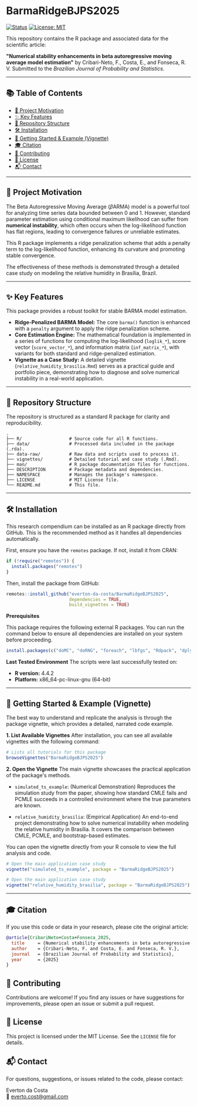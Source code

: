 # BarmaRidgeBJPS2025

[![Status](https://img.shields.io/badge/Status-Submitted-lightgrey.svg)](https://projecteuclid.org/journals/brazilian-journal-of-probability-and-statistics)
[![License: MIT](https://img.shields.io/badge/License-MIT-yellow.svg)](https://opensource.org/licenses/MIT)

This repository contains the R package and associated data for the scientific article:

**"Numerical stability enhancements in beta autoregressive moving average model estimation"** by Cribari-Neto, F., Costa, E., and Fonseca, R. V.
Submitted to the *Brazilian Journal of Probability and Statistics*. 

---

## 📚 Table of Contents

- [🎯 Project Motivation](#-project-motivation)
- [✨ Key Features](#-key-features)
- [📂 Repository Structure](#-repository-structure)
- [🛠️ Installation](#️-installation)
- [🚀 Getting Started & Example (Vignette)](#-getting-started--example-vignette)
- [🎓 Citation](#-citation)
- [🤝 Contributing](#-contributing)
- [📄 License](#-license)
- [📬 Contact](#-contact)

---

## 🎯 Project Motivation

The Beta Autoregressive Moving Average ($\beta$ARMA) model is a powerful tool for analyzing time series data bounded between 0 and 1. However, standard parameter estimation using conditional maximum likelihood can suffer from **numerical instability**, which often occurs when the log-likelihood function has flat regions, leading to convergence failures or unreliable estimates.

This R package implements a ridge penalization scheme that adds a penalty term to the log-likelihood function, enhancing its curvature and promoting stable convergence.

The effectiveness of these methods is demonstrated through a detailed case study on modeling the relative humidity in Brasília, Brazil. 

---

## ✨ Key Features

This package provides a robust toolkit for stable BARMA model estimation.

* **Ridge-Penalized BARMA Model:** The core `barma()` function is enhanced with a `penalty` argument to apply the ridge penalization scheme.
* **Core Estimation Engine:** The mathematical foundation is implemented in a series of functions for computing the log-likelihood (`loglik_*`), score vector (`score_vector_*`), and information matrix (`inf_matrix_*`), with variants for both standard and ridge-penalized estimation.
* **Vignette as a Case Study:** A detailed vignette (`relative_humidity_brasilia.Rmd`) serves as a practical guide and portfolio piece, demonstrating how to diagnose and solve numerical instability in a real-world application.

---

## 📂 Repository Structure

The repository is structured as a standard R package for clarity and reproducibility.

```plaintext
.
├── R/                  # Source code for all R functions.
├── data/               # Processed data included in the package (.rda).
├── data-raw/           # Raw data and scripts used to process it.
├── vignettes/          # Detailed tutorial and case study (.Rmd).
├── man/                # R package documentation files for functions.
├── DESCRIPTION         # Package metadata and dependencies.
├── NAMESPACE           # Manages the package's namespace.
├── LICENSE             # MIT License file.
└── README.md           # This file.
```

---

## 🛠️ Installation
This research compendium can be installed as an R package directly from GitHub. This is the recommended method as it handles all dependencies automatically.

First, ensure you have the `remotes` package. If not, install it from CRAN:

```R
if (!require("remotes")) {
  install.packages("remotes")
}
```

Then, install the package from GitHub:

```R
remotes::install_github("everton-da-costa/BarmaRidgeBJPS2025", 
                        dependencies = TRUE,
                        build_vignettes = TRUE)
```

**Prerequisites**

This package requires the following external R packages. You can run the command below to ensure all dependencies are installed on your system before proceeding.

```R
install.packages(c("doMC", "doRNG", "foreach", "lbfgs", "Rdpack", "dplyr", "ggplot2", "gridExtra", "zoo"))
```

**Last Tested Environment**
The scripts were last successfully tested on:

* **R version:** 4.4.2
* **Platform:** x86_64-pc-linux-gnu (64-bit)

---

## 🚀 Getting Started & Example (Vignette)

The best way to understand and replicate the analysis is through the package vignette, which provides a detailed, narrated code example.

**1. List Available Vignettes**
After installation, you can see all available vignettes with the following command:

```R
# Lists all tutorials for this package
browseVignettes("BarmaRidgeBJPS2025")
```

**2. Open the Vignette**
The main vignette showcases the practical application of the package's methods.

* `simulated_ts_example`: (Numerical Demonstration) Reproduces the simulation study from the paper, showing how standard CMLE fails and PCMLE succeeds in a controlled environment where the true parameters are known.

* `relative_humidity_brasilia`: (Empirical Application) An end-to-end project demonstrating how to solve numerical instability when modeling the relative humidity in Brasília. It covers the comparison between CMLE, PCMLE, and bootstrap-based estimates.

You can open the vignette directly from your R console to view the full analysis and code.

```R
# Open the main application case study
vignette("simulated_ts_example", package = "BarmaRidgeBJPS2025")
```

```R
# Open the main application case study
vignette("relative_humidity_brasilia", package = "BarmaRidgeBJPS2025")
```

---

## 🎓 Citation

If you use this code or data in your research, please cite the original article:

```bibtex
@article{CribariNeto+Costa+Fonseca_2025,
  title     = {Numerical stability enhancements in beta autoregressive moving average model estimation},
  author    = {Cribari-Neto, F. and Costa, E. and Fonseca, R. V.},
  journal   = {Brazilian Journal of Probability and Statistics},
  year      = {2025}
}
```

## 🤝 Contributing
Contributions are welcome! If you find any issues or have suggestions for improvements, please open an issue or submit a pull request.

## 📄 License
This project is licensed under the MIT License. See the `LICENSE` file for details.

## 📬 Contact
For questions, suggestions, or issues related to the code, please contact:

Everton da Costa  
📧 everto.cost@gmail.com 
